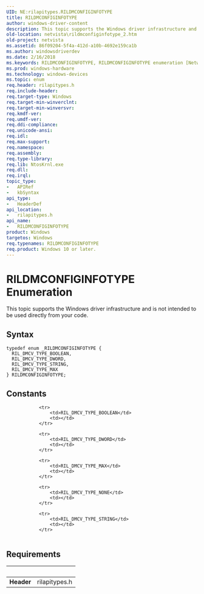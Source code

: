 ```yaml
---
UID: NE:rilapitypes.RILDMCONFIGINFOTYPE
title: RILDMCONFIGINFOTYPE
author: windows-driver-content
description: This topic supports the Windows driver infrastructure and is not intended to be used directly from your code.
old-location: netvista\rildmconfiginfotype_2.htm
old-project: netvista
ms.assetid: 86f09204-5f4a-412d-a10b-4692e159ca1b
ms.author: windowsdriverdev
ms.date: 2/16/2018
ms.keywords: RILDMCONFIGINFOTYPE, RILDMCONFIGINFOTYPE enumeration [Network Drivers Starting with Windows Vista], RIL_DMCV_TYPE_BOOLEAN, RIL_DMCV_TYPE_DWORD, RIL_DMCV_TYPE_MAX, RIL_DMCV_TYPE_STRING, netvista.rildmconfiginfotype_2, rilapitypes/RILDMCONFIGINFOTYPE, rilapitypes/RIL_DMCV_TYPE_BOOLEAN, rilapitypes/RIL_DMCV_TYPE_DWORD, rilapitypes/RIL_DMCV_TYPE_MAX, rilapitypes/RIL_DMCV_TYPE_STRING
ms.prod: windows-hardware
ms.technology: windows-devices
ms.topic: enum
req.header: rilapitypes.h
req.include-header: 
req.target-type: Windows
req.target-min-winverclnt: 
req.target-min-winversvr: 
req.kmdf-ver: 
req.umdf-ver: 
req.ddi-compliance: 
req.unicode-ansi: 
req.idl: 
req.max-support: 
req.namespace: 
req.assembly: 
req.type-library: 
req.lib: NtosKrnl.exe
req.dll: 
req.irql: 
topic_type:
-	APIRef
-	kbSyntax
api_type:
-	HeaderDef
api_location:
-	rilapitypes.h
api_name:
-	RILDMCONFIGINFOTYPE
product: Windows
targetos: Windows
req.typenames: RILDMCONFIGINFOTYPE
req.product: Windows 10 or later.
---
```


# RILDMCONFIGINFOTYPE Enumeration
This topic supports the Windows driver infrastructure and is not intended to be used directly from your code.

## Syntax
````
typedef enum _RILDMCONFIGINFOTYPE { 
  RIL_DMCV_TYPE_BOOLEAN,
  RIL_DMCV_TYPE_DWORD,
  RIL_DMCV_TYPE_STRING,
  RIL_DMCV_TYPE_MAX
} RILDMCONFIGINFOTYPE;
````

## Constants

<table>
            
                <tr>
                    <td>RIL_DMCV_TYPE_BOOLEAN</td>
                    <td></td>
                </tr>
            
                <tr>
                    <td>RIL_DMCV_TYPE_DWORD</td>
                    <td></td>
                </tr>
            
                <tr>
                    <td>RIL_DMCV_TYPE_MAX</td>
                    <td></td>
                </tr>
            
                <tr>
                    <td>RIL_DMCV_TYPE_NONE</td>
                    <td></td>
                </tr>
            
                <tr>
                    <td>RIL_DMCV_TYPE_STRING</td>
                    <td></td>
                </tr>
</table>


## Requirements
| &nbsp; | &nbsp; |
| ---- |:---- |
| **Header** | rilapitypes.h |